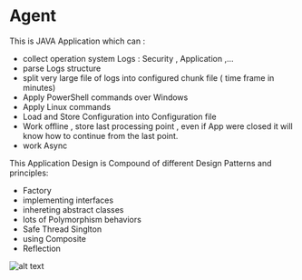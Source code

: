 # Agent
This is JAVA Application which can :
- collect operation system Logs : Security , Application ,...
- parse Logs structure
- split very large file of logs into configured chunk file ( time frame in minutes)
- Apply PowerShell commands over Windows 
- Apply Linux commands 
- Load and Store Configuration into Configuration file 
- Work offline , store last processing point , even if App were closed it will know how to continue from the last point.
- work Async 

This Application Design is Compound of different Design Patterns and principles:
- Factory 
- implementing interfaces 
- inhereting abstract classes 
- lots of Polymorphism behaviors
- Safe Thread Singlton 
- using Composite 
- Reflection 

 
![alt text](https://user-images.githubusercontent.com/18490274/36945444-ee0f7806-1fb6-11e8-8364-d68a5da2043d.PNG)
